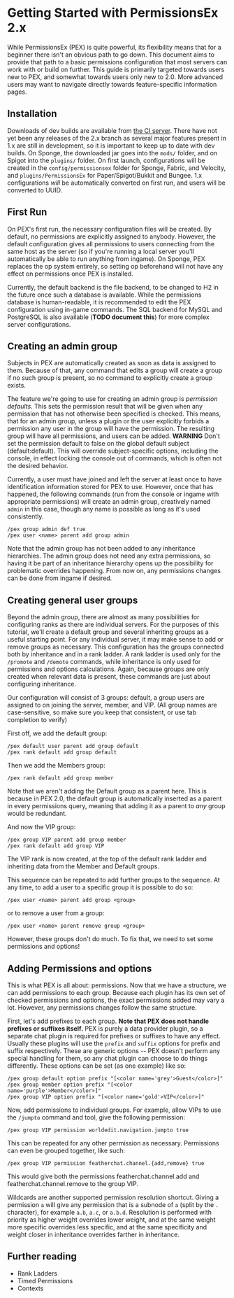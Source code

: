 # Getting Started with PermissionsEx 2.x

While PermissionsEx (PEX) is quite powerful, its flexibility means that for a beginner there isn't an obvious path to go down. This document aims to provide that path to a basic permissions configuration that most servers can work with or build on further. This guide is primarily targeted towards users new to PEX, and somewhat towards users only new to 2.0. More advanced users may want to navigate directly towards feature-specific information pages.

## Installation

Downloads of dev builds are available from [the CI server](https://ci.ender.zone/view/PermissionsEx/job/PermissionsEx/). There have not yet been any releases of the 2.x branch as several major features present in 1.x are still in development, so it is important to keep up to date with dev builds. On Sponge, the downloaded jar goes into the `mods/` folder, and on Spigot into the `plugins/` folder. On first launch, configurations will be created in the `config/permissionsex` folder for Sponge, Fabric, and Velocity, and `plugins/PermissionsEx` for Paper/Spigot/Bukkit and Bungee. 1.x configurations *will* be automatically converted on first run, and users will be converted to UUID.

## First Run

On PEX's first run, the necessary configuration files will be created. By default, no permissions are explicitly assigned to anybody. However, the default configuration gives all permissions to users connecting from the same host as the server (so if you're running a local server you'll automatically be able to run anything from ingame). On Sponge, PEX replaces the op system entirely, so setting op beforehand will not have any effect on permissions once PEX is installed.

Currently, the default backend is the file backend, to be changed to H2 in the future once such a database is available. While the permissions database is human-readable, it is recommended to edit the PEX configuration using in-game commands. The SQL backend for MySQL and PostgreSQL is also available (**TODO document this**) for more complex server configurations.

## Creating an admin group

Subjects in PEX are automatically created as soon as data is assigned to them. Because of that, any command that edits a group will create a group if no such group is present, so no command to explicitly create a group exists.

The feature we're going to use for creating an admin group is *permission defaults*. This sets the permission result that will be given when any permission that has not otherwise been specified is checked. This means, that for an admin group, unless a plugin or the user explicitly forbids a permission any user in the group will have the permission. The resulting group will have all permissions, and users can be added. **WARNING** Don't set the permission default to false on the global default subject (default:default). This will override subject-specific options, including the console, in effect locking the console out of commands, which is often not the desired behavior.



Currently, a user must have joined and left the server at least once to have identification information stored for PEX to use. However, once that has happened, the following commands (run from the console or ingame with appropriate permissions) will create an admin group, creatively named `admin` in this case, though any name is possible as long as it's used consistently.

```
/pex group admin def true
/pex user <name> parent add group admin
```

Note that the admin group has not been added to any inheritance hierarchies. The admin group does not need any extra permissions, so having it be part of an inheritance hierarchy opens up the possibility for problematic overrides happening. From now on, any permissions changes can be done from ingame if desired.

## Creating general user groups

Beyond the admin group, there are almost as many possibilities for configuring ranks as there are individual servers. For the purposes of this tutorial, we'll create a default group and several inheriting groups as a useful starting point. For any individual server, it may make sense to add or remove groups as necessary. This configuration has the groups connected both by inheritance and in a rank ladder. A rank ladder is used only for the `/promote` and `/demote` commands, while inheritance is only used for permissions and options calculations. Again, because groups are only created when relevant data is present, these commands are just about configuring inheritance.

Our configuration will consist of 3 groups: default, a group users are assigned to on joining the server, member, and VIP. (All group names are case-sensitive, so make sure you keep that consistent, or use tab completion to verify)

First off, we add the default group:

```
/pex default user parent add group default
/pex rank default add group default
```

Then we add the Members group:

```
/pex rank default add group member
```

Note that we aren't adding the Default group as a parent here. This is because in PEX 2.0, the default group is automatically inserted as a parent in every permissions query, meaning that adding it as a parent to *any* group would be redundant.

And now the VIP group:

```
/pex group VIP parent add group member
/pex rank default add group VIP
```

The VIP rank is now created, at the top of the default rank ladder and inheriting data from the Member and Default groups.

This sequence can be repeated to add further groups to the sequence. At any time, to add a user to a specific group it is possible to do so:

```
/pex user <name> parent add group <group>
```

or to remove a user from a group:

```
/pex user <name> parent remove group <group>
```

However, these groups don't do much. To fix that, we need to set some permissions and options!


## Adding Permissions and options

This is what PEX is all about: permissions. Now that we have a structure, we can add permissions to each group. Because each plugin has its own set of checked permissions and options, the exact permissions added may vary a lot. However, any permissions changes follow the same structure.

First, let's add prefixes to each group. **Note that PEX does not handle prefixes or suffixes itself.** PEX is purely a data provider plugin, so a separate chat plugin is required for prefixes or suffixes to have any effect. Usually these plugins will use the `prefix` and `suffix` options for prefix and suffix respectively. These are generic options -- PEX doesn't perform any special handling for them, so any chat plugin can choose to do things differently. These options can be set (as one example) like so:

```
/pex group default option prefix "[<color name='grey'>Guest</color>]"
/pex group member option prefix "[<color name='purple'>Member</color>]"
/pex group VIP option prefix "[<color name='gold'>VIP</color>]"
```

Now, add permissions to individual groups. For example, allow VIPs to use the `/jumpto` command and tool, give the following permission:

```
/pex group VIP permission worldedit.navigation.jumpto true
```

This can be repeated for any other permission as necessary. Permissions can even be grouped together, like such:

```
/pex group VIP permission featherchat.channel.{add,remove} true
```

This would give both the permissions featherchat.channel.add and featherchat.channel.remove to the group VIP.

Wildcards are another supported permission resolution shortcut. Giving a permission `a` will give any permission that is a subnode of `a` (split by the `.` character), for example `a.b`, `a.c`, or `a.b.d`. Resolution is performed with priority as higher weight overrides lower weight, and at the same weight more specific overrides less specific, and at the same specificity and weight closer in inheritance overrides farther in inheritance.

## Further reading

- Rank Ladders
- Timed Permissions
- Contexts
